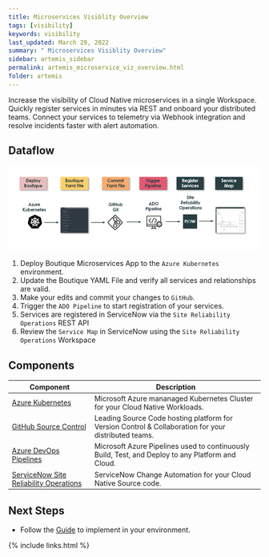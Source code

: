 ```yaml
---
title: Microservices Visiblity Overview
tags: [visibility]
keywords: visibility
last_updated: March 29, 2022
summary: " Microservices Visiblity Overview"
sidebar: artemis_sidebar
permalink: artemis_microservice_viz_overview.html
folder: artemis
---
```


Increase the visibility of Cloud Native microservices in a single Workspace. Quickly register services in minutes via REST and onboard your distributed teams. Connect your services to telemetry via Webhook integration and resolve incidents faster with alert automation.

## Dataflow

![Dataflow](images/visibility_dataflow.png)

1. Deploy Boutique Microservices App to the `Azure Kubernetes` environment.
1. Update the Boutique YAML File and verify all services and relationships are valid.
1. Make your edits and commit your changes to `GitHub`.
1. Trigger the `ADO Pipeline` to start registration of your services.
1. Services are registered in ServiceNow via the `Site Reliability Operations` REST API
1. Review the `Service Map` in ServiceNow using the `Site Reliability Operations` Workspace

## Components

| Component | Description |
|-----------|-------------|
| [Azure Kubernetes](https://docs.microsoft.com/en-us/azure/aks/intro-kubernetes) | Microsoft Azure mananaged Kubernetes Cluster for your Cloud Native Workloads.|
| [GitHub Source Control](https://github.com) | Leading Source Code hosting platform for Version Control & Collaboration for your distributed teams.|
| [Azure DevOps Pipelines](https://azure.microsoft.com/en-us/services/devops/pipelines/) | Microsoft Azure Pipelines used to continuously Build, Test, and Deploy to any Platform and Cloud.|
|[ServiceNow Site Reliability Operations]({{site.data.urls.sro}}) | ServiceNow Change Automation for your Cloud Native Source code.|

## Next Steps

* Follow the [Guide](artemis_microservice_viz_guide.html) to implement in your environment.

{% include links.html %}